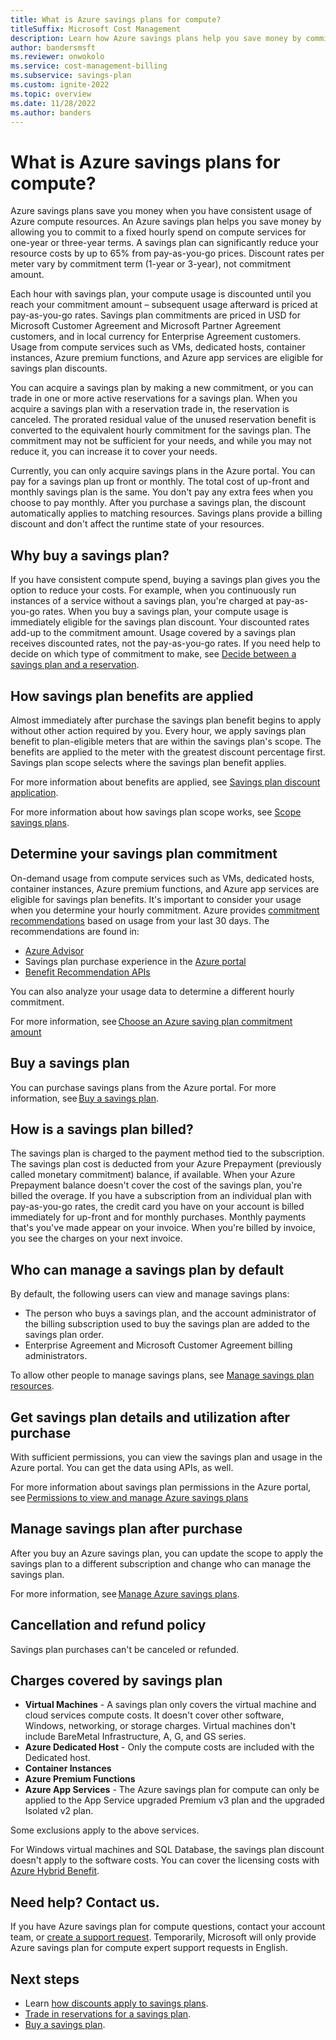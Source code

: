 ```yaml
---
title: What is Azure savings plans for compute?
titleSuffix: Microsoft Cost Management
description: Learn how Azure savings plans help you save money by committing an hourly spend for one-year or three-year plan for Azure compute resources.
author: bandersmsft
ms.reviewer: onwokolo
ms.service: cost-management-billing
ms.subservice: savings-plan
ms.custom: ignite-2022
ms.topic: overview
ms.date: 11/28/2022
ms.author: banders
---
```


# What is Azure savings plans for compute?

Azure savings plans save you money when you have consistent usage of Azure compute resources. An Azure savings plan helps you save money by allowing you to commit to a fixed hourly spend on compute services for one-year or three-year terms. A savings plan can significantly reduce your resource costs by up to 65% from pay-as-you-go prices. Discount rates per meter vary by commitment term (1-year or 3-year), not commitment amount.

Each hour with savings plan, your compute usage is discounted until you reach your commitment amount – subsequent usage afterward is priced at pay-as-you-go rates. Savings plan commitments are priced in USD for Microsoft Customer Agreement and Microsoft Partner Agreement customers, and in local currency for Enterprise Agreement customers. Usage from compute services such as VMs, dedicated hosts, container instances, Azure premium functions, and Azure app services are eligible for savings plan discounts.

You can acquire a savings plan by making a new commitment, or you can trade in one or more active reservations for a savings plan. When you acquire a savings plan with a reservation trade in, the reservation is canceled. The prorated residual value of the unused reservation benefit is converted to the equivalent hourly commitment for the savings plan. The commitment may not be sufficient for your needs, and while you may not reduce it, you can increase it to cover your needs.

Currently, you can only acquire savings plans in the Azure portal. You can pay for a savings plan up front or monthly. The total cost of up-front and monthly savings plan is the same. You don't pay any extra fees when you choose to pay monthly. After you purchase a savings plan, the discount automatically applies to matching resources. Savings plans provide a billing discount and don't affect the runtime state of your resources.

## Why buy a savings plan?

If you have consistent compute spend, buying a savings plan gives you the option to reduce your costs. For example, when you continuously run instances of a service without a savings plan, you're charged at pay-as-you-go rates. When you buy a savings plan, your compute usage is immediately eligible for the savings plan discount. Your discounted rates add-up to the commitment amount. Usage covered by a savings plan receives discounted rates, not the pay-as-you-go rates. If you need help to decide on which type of commitment to make, see [Decide between a savings plan and a reservation](decide-between-savings-plan-reservation.md).

## How savings plan benefits are applied

Almost immediately after purchase the savings plan benefit begins to apply without other action required by you. Every hour, we apply savings plan benefit to plan-eligible meters that are within the savings plan's scope. The benefits are applied to the meter with the greatest discount percentage first. Savings plan scope selects where the savings plan benefit applies.

For more information about benefits are applied, see [Savings plan discount application](discount-application.md).

For more information about how savings plan scope works, see [Scope savings plans](buy-savings-plan.md#scope-savings-plans).

## Determine your savings plan commitment

On-demand usage from compute services such as VMs, dedicated hosts, container instances, Azure premium functions, and Azure app services are eligible for savings plan benefits. It's important to consider your usage when you determine your hourly commitment. Azure provides [commitment recommendations](purchase-recommendations.md) based on usage from your last 30 days. The recommendations are found in: 

- [Azure Advisor](https://portal.azure.com/#view/Microsoft_Azure_Expert/AdvisorMenuBlade/~/score)
- Savings plan purchase experience in the [Azure portal](https://portal.azure.com/)
- [Benefit Recommendation APIs](/rest/api/cost-management/benefit-recommendations/list)

You can also analyze your usage data to determine a different hourly commitment.

For more information, see [Choose an Azure saving plan commitment amount](choose-commitment-amount.md)

## Buy a savings plan

You can purchase savings plans from the Azure portal. For more information, see [Buy a savings plan](buy-savings-plan.md).

## How is a savings plan billed?

The savings plan is charged to the payment method tied to the subscription. The savings plan cost is deducted from your Azure Prepayment (previously called monetary commitment) balance, if available. When your Azure Prepayment balance doesn't cover the cost of the savings plan, you're billed the overage. If you have a subscription from an individual plan with pay-as-you-go rates, the credit card you have on your account is billed immediately for up-front and for monthly purchases. Monthly payments that's you've made appear on your invoice. When you're billed by invoice, you see the charges on your next invoice.

## Who can manage a savings plan by default

By default, the following users can view and manage savings plans:

- The person who buys a savings plan, and the account administrator of the billing subscription used to buy the savings plan are added to the savings plan order.
- Enterprise Agreement and Microsoft Customer Agreement billing administrators.

To allow other people to manage savings plans, see [Manage savings plan resources](manage-savings-plan.md).

## Get savings plan details and utilization after purchase

With sufficient permissions, you can view the savings plan and usage in the Azure portal. You can get the data using APIs, as well.

For more information about savings plan permissions in the Azure portal, see [Permissions to view and manage Azure savings plans](permission-view-manage.md)

## Manage savings plan after purchase

After you buy an Azure savings plan, you can update the scope to apply the savings plan to a different subscription and change who can manage the savings plan.

For more information, see [Manage Azure savings plans](manage-savings-plan.md).

## Cancellation and refund policy

Savings plan purchases can't be canceled or refunded.

## Charges covered by savings plan

- **Virtual Machines** - A savings plan only covers the virtual machine and cloud services compute costs. It doesn't cover other software, Windows, networking, or storage charges. Virtual machines don't include BareMetal Infrastructure, A, G, and GS series.
- **Azure Dedicated Host** - Only the compute costs are included with the Dedicated host.
- **Container Instances** 
- **Azure Premium Functions**
- **Azure App Services** - The Azure savings plan for compute can only be applied to the App Service upgraded Premium v3 plan and the upgraded Isolated v2 plan.

Some exclusions apply to the above services.

For Windows virtual machines and SQL Database, the savings plan discount doesn't apply to the software costs. You can cover the licensing costs with [Azure Hybrid Benefit](https://azure.microsoft.com/pricing/hybrid-benefit/).

## Need help? Contact us.

If you have Azure savings plan for compute questions, contact your  account team, or [create a support request](https://portal.azure.com/#blade/Microsoft_Azure_Support/HelpAndSupportBlade/newsupportrequest). Temporarily, Microsoft will only provide Azure savings plan for compute expert support requests in English.

## Next steps

- Learn [how discounts apply to savings plans](discount-application.md).
- [Trade in reservations for a savings plan](reservation-trade-in.md).
- [Buy a savings plan](buy-savings-plan.md).
